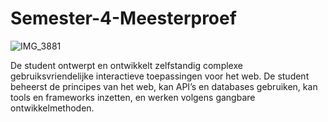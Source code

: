 # Semester-4-Meesterproef
![IMG_3881](https://github.com/user-attachments/assets/80a09843-d09f-4dc6-aca4-e46ddd3a78c6)

De student ontwerpt en ontwikkelt zelfstandig complexe gebruiksvriendelijke interactieve toepassingen voor het web. De student beheerst de principes van het web, kan API’s en databases gebruiken, kan tools en frameworks inzetten, en werken volgens gangbare ontwikkelmethoden.
